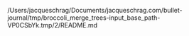 /Users/jacqueschrag/Documents/jacqueschrag.com/bullet-journal/tmp/broccoli_merge_trees-input_base_path-VP0CSbYk.tmp/2/README.md